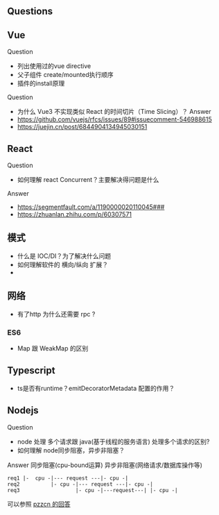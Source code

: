 ## Questions

## Vue

Question
* 列出使用过的vue directive
* 父子组件 create/mounted执行顺序
* 插件的install原理

Question
* 为什么 Vue3 不实现类似 React 的时间切片（Time Slicing）？
Answer
* https://github.com/vuejs/rfcs/issues/89#issuecomment-546988615
* https://juejin.cn/post/6844904134945030151

## React
Question
* 如何理解 react Concurrent？主要解决得问题是什么

Answer
* https://segmentfault.com/a/1190000020110045###
* https://zhuanlan.zhihu.com/p/60307571

## 模式

* 什么是 IOC/DI？为了解决什么问题
* 如何理解软件的 横向/纵向 扩展？
* 

## 网络

* 有了http 为什么还需要 rpc ?

### ES6

* Map 跟 WeakMap 的区别

## Typescript

* ts是否有runtime？emitDecoratorMetadata 配置的作用？

## Nodejs

Question

* node 处理 多个请求跟 java(基于线程的服务语言) 处理多个请求的区别?
* 如何理解 node同步阻塞，异步非阻塞？

Answer
同步阻塞(cpu-bound运算)
异步非阻塞(网络请求/数据库操作等)

```
req1 |-  cpu -|--- request ---|- cpu -|
req2          |- cpu -|--- request ---|- cpu -|
req3                  |- cpu -|---request---| |- cpu -|
```

可以参照 [pzzcn 的回答](https://cnodejs.org/topic/5c8b0a4a7ce0df3732428254)